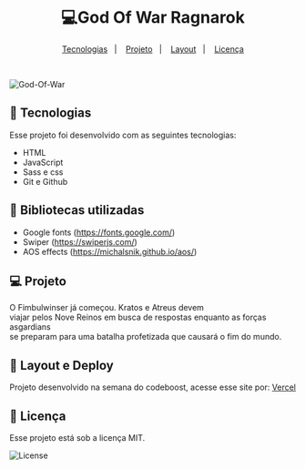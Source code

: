<h1 align="center">💻God Of War Ragnarok </h1>
<p align="center">
  <a href="#-tecnologias">Tecnologias</a>&nbsp;&nbsp;&nbsp;|&nbsp;&nbsp;&nbsp;
  <a href="#-projeto">Projeto</a>&nbsp;&nbsp;&nbsp;|&nbsp;&nbsp;&nbsp;
  <a href="#-layout">Layout</a>&nbsp;&nbsp;&nbsp;|&nbsp;&nbsp;&nbsp;
  <a href="#memo-licença">Licença</a>
</p>

<br>

![God-Of-War](https://user-images.githubusercontent.com/102835801/203819935-829980f3-6661-4460-9cdc-7208bbe9b0b8.png)

## 🚀 Tecnologias

Esse projeto foi desenvolvido com as seguintes tecnologias:

- HTML
- JavaScript
- Sass e css
- Git e Github

## 📍 Bibliotecas utilizadas

- Google fonts (https://fonts.google.com/)
- Swiper (https://swiperjs.com/)
- AOS effects (https://michalsnik.github.io/aos/)

## 💻 Projeto

O Fimbulwinser já começou. Kratos e Atreus devem </br>
viajar pelos Nove Reinos em busca de respostas enquanto as forças asgardians </br>
se preparam para uma batalha profetizada que causará o fim do mundo. </br>

## 🔖 Layout e Deploy

Projeto desenvolvido na semana do codeboost, acesse esse site por: [Vercel](https://god-of-war-ragnarok-iota.vercel.app/)

## :memo: Licença

Esse projeto está sob a licença MIT.

<p align="left">
  <img alt="License" src="https://img.shields.io/static/v1?label=license&message=MIT&color=49AA26&labelColor=000000">
</p>
